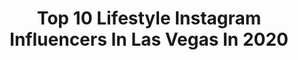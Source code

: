 ---
title: Top 10 Lifestyle Instagram Influencers In Las Vegas In 2020
description: >-
  Find top lifestyle Instagram influencers in Las Vegas in 2020. Most popular hashtags: #lasvegas #lifestyle #fashion #fitness.
platform: Instagram
profiles:
  - username: "djcla"
    fullname: >-
      C.L.A. [Sēē • ëL • Ā]
    location: "United States"
    followers: 19221
    engagement: 242
    commentsToLikes: 0.048786
    id: ck0u88wex6scy0i195zsowjgu
    verified: false
    hashtags: "#diadelosmuertos, #divinesoul, #repost, #localbusiness"
  - username: "ayanda_zebe"
    fullname: >-
      Ayanda Vesi Zebe
    location: "United States"
    followers: 10661
    engagement: 1010
    commentsToLikes: 0.013970
    id: ck0u8yfbl8kj30i19tu7yigih
    verified: false
    hashtags: "#valentinesday2019, #beautyandthebeast, #beauty, #makeuptutorial"
  - username: "priscillamoy"
    fullname: >-
      ✨𝒫𝑅𝐼𝒮𝒞𝐼𝐿𝐿𝒜 𝑀𝒪𝒴 ✨
    location: "United States"
    followers: 43217
    engagement: 233
    commentsToLikes: 0.094203
    id: ck0vuw6wxmfun0i198b0j1dan
    verified: false
    hashtags: "#socialdistancing, #fashion, #lvfw, #entertainmentindustry"
  - username: "unamexicanaenlasvegas"
    fullname: >-
      Angelica
    location: "United States"
    followers: 68962
    engagement: 170
    commentsToLikes: 0.049012
    id: ck6tt5io48q060j71err0y6f3
    verified: false
    hashtags: "#one, #mycapsulmoment, #slayit, #ihop"
  - username: "lady_physique"
    fullname: >-
      IFBB Pro Victoria Flores
    location: "United States"
    followers: 17722
    engagement: 317
    commentsToLikes: 0.031593
    id: ck8sx1rezfx6l0j78s08k0zs2
    verified: false
    hashtags: "#ronaabs, #noexcuses, #motivation, #biceps"
  - username: "themichelewang"
    fullname: >-
      Michele Wang
    location: "United States"
    followers: 28241
    engagement: 398
    commentsToLikes: 0.054394
    id: ck13ao2h6rc160i19ibw861s0
    verified: false
    hashtags: "#chanellove, #chanelbeauty, #beautydeals, #carolinaherrerabeauty"
  - username: "angeladomanico_"
    fullname: >-
      Angela Domanico
    location: "United States"
    followers: 44780
    engagement: 224
    commentsToLikes: 0.019497
    id: ck5hqvne2tsxj0i114c8iyy7b
    verified: false
    hashtags: "#sfxmakeupartist, #smokeyeye, #fila, #blackandwhite"
  - username: "officially_miahgreen"
    fullname: >-
      Miah Green
    location: "United States"
    followers: 28593
    engagement: 283
    commentsToLikes: 0.057959
    id: ck13c90zez6n40i19i4j1bjc4
    verified: false
    hashtags: "#2020, #seasons, #courage, #acrobatics"
  - username: "damapurr"
    fullname: >-
      🌙Danielle Maura Purcell
    location: "United States"
    followers: 2054
    engagement: 1699
    commentsToLikes: 0.082515
    id: ck6uhzed7c5bb0j71jb7yzk26
    verified: false
    hashtags: "#girls, #flowerhair, #energy, #fraternaltwins"
  - username: "teamfflex"
    fullname: >-
      Ryan Milton
    location: "United States"
    followers: 223339
    engagement: 54
    commentsToLikes: 0.004473
    id: ck0tsrzr00ch50i19j33gjd3o
    verified: false
    hashtags: "#favorite, #covid19, #quarantineandchill, #nutritioncoach"
---